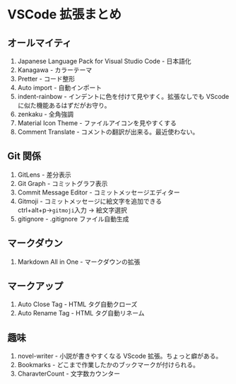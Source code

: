 # VSCode 拡張まとめ

## オールマイティ

1. Japanese Language Pack for Visual Studio Code - 日本語化
2. Kanagawa - カラーテーマ
3. Pretter - コード整形
4. Auto import - 自動インポート
5. indent-rainbow - インデントに色を付けて見やすく。拡張なしでも VScode に似た機能あるはずだがお守り。
6. zenkaku - 全角強調
7. Material Icon Theme - ファイルアイコンを見やすくする
8. Comment Translate - コメントの翻訳が出来る。最近使わない。

## Git 関係

1. GitLens - 差分表示
2. Git Graph - コミットグラフ表示
3. Commit Message Editor - コミットメッセージエディター
4. Gitmoji - コミットメッセージに絵文字を追加できる  
   ctrl+alt+p→`gitmoji`入力 → 絵文字選択
5. gitignore - .gitignore ファイル自動生成

## マークダウン

1. Markdown All in One - マークダウンの拡張

## マークアップ

1. Auto Close Tag - HTML タグ自動クローズ
2. Auto Rename Tag - HTML タグ自動リネーム

## 趣味

1. novel-writer - 小説が書きやすくなる VScode 拡張。ちょっと癖がある。
2. Bookmarks - どこまで作業したかのブックマークが付けられる。
3. CharavterCount - 文字数カウンター
